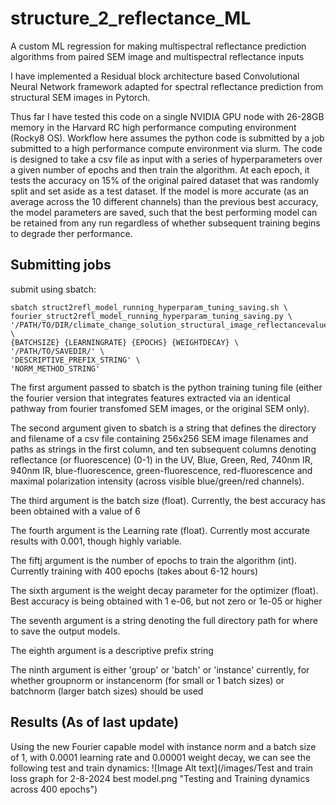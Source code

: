 # structure_2_reflectance_ML
A custom ML regression for making multispectral reflectance prediction algorithms from paired SEM image and multispectral reflectance inputs

I have implemented a Residual block architecture based Convolutional Neural Network framework adapted for spectral reflectance prediction from structural SEM images in Pytorch.

Thus far I have tested this code on a single NVIDIA GPU node with 26-28GB memory in the Harvard RC high performance computing environment (Rocky8 OS). Workflow here assumes the python code is submitted by a job submitted to a high performance compute environment via slurm.
The code is designed to take a csv file as input with a series of hyperparameters over a given number of epochs and then train the algorithm. At each epoch, it tests the accuracy on 15% of the original paired dataset that was randomly split and set aside as a test dataset.
If the model is more accurate (as an average across the 10 different channels) than the previous best accuracy, the model parameters are saved, such that the best performing model can be retained from any run regardless of whether subsequent training begins to degrade ther performance.


## Submitting jobs
submit using sbatch:
```
sbatch struct2refl_model_running_hyperparam_tuning_saving.sh \
fourier_struct2refl_model_running_hyperparam_tuning_saving.py \
'/PATH/TO/DIR/climate_change_solution_structural_image_reflectancevalues_dataset_updatedstructural_prunedmagnification.csv' \
{BATCHSIZE} {LEARNINGRATE} {EPOCHS} {WEIGHTDECAY} \
'/PATH/TO/SAVEDIR/' \
'DESCRIPTIVE_PREFIX_STRING' \
'NORM_METHOD_STRING'
```
The first argument passed to sbatch is the python training tuning file (either the fourier version that integrates features extracted via an identical pathway from fourier transfomed SEM images, or the original SEM only).

The second argument given to sbatch is a string that defines the directory and filename of a csv file containing 256x256 SEM image filenames and paths as strings in the first column, and ten subsequent columns denoting reflectance (or fluorescence) (0-1) in the UV, Blue, Green, Red, 740nm IR, 940nm IR, blue-fluorescence, green-fluorescence, red-fluorescence and maximal polarization intensity (across visible blue/green/red channels).

The third argument is the batch size (float). Currently, the best accuracy has been obtained with a value of 6

The fourth argument is the Learning rate (float). Currently most accurate results with 0.001, though highly variable.

The fiftj argument is the number of epochs to train the algorithm (int). Currently training with 400 epochs (takes about 6-12 hours)

The sixth argument is the weight decay parameter for the optimizer (float). Best accuracy is being obtained with 1 e-06, but not zero or 1e-05 or higher

The seventh argument is a string denoting the full directory path for where to save the output models.

The eighth argument is a descriptive prefix string

The ninth argument is either 'group' or 'batch' or 'instance' currently, for whether groupnorm or instancenorm (for small or 1 batch sizes) or batchnorm (larger batch sizes) should be used


## Results (As of last update)
Using the new Fourier capable model with instance norm and a batch size of 1, with 0.0001 learning rate and 0.00001 weight decay, we can see the following test and train dynamics:
![Image Alt text](/images/Test and train loss graph for 2-8-2024 best model.png "Testing and Training dynamics across 400 epochs")
